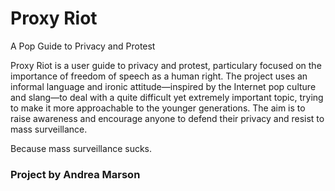 # Proxy Riot
A Pop Guide to Privacy and Protest

Proxy Riot is a user guide to privacy and protest, particulary focused on the importance of freedom of speech as a human right. The project uses an informal language and ironic attitude—inspired by the Internet pop culture and slang—to deal with a quite difficult yet extremely important topic, trying to make it more approachable to the younger generations. The aim is to raise awareness and encourage anyone to defend their privacy and resist to mass surveillance.

Because mass surveillance sucks.

### Project by Andrea Marson
